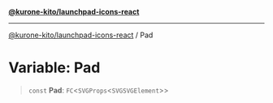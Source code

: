 [**@kurone-kito/launchpad-icons-react**](../README.md)

***

[@kurone-kito/launchpad-icons-react](../globals.md) / Pad

# Variable: Pad

> `const` **Pad**: `FC`\<`SVGProps`\<`SVGSVGElement`\>\>
